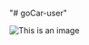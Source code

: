 "# goCar-user" 



![This is an image](https://firebasestorage.googleapis.com/v0/b/todo-2021-edb9a.appspot.com/o/Screenshot_2022-03-26-05-59-14-611_com.instahair.jpg?alt=media&token=6030a099-8c29-459d-9a94-73c13325090d)
